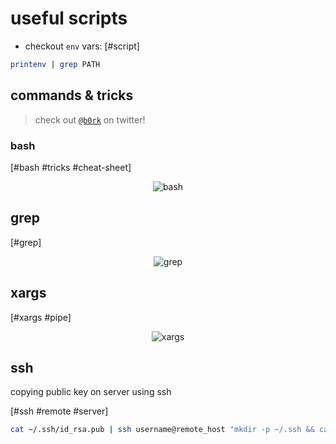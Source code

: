 # useful scripts

- checkout `env` vars: [#script]

```bash
printenv | grep PATH
```

## commands & tricks

> check out [`@b0rk`](https://twitter.com/b0rk) on twitter!

### bash

[#bash #tricks #cheat-sheet]

<p align="center">
  <img alt="bash" src="http://res.cloudinary.com/dzsjwgjii/image/upload/v1527380485/bash.jpg"/>
</p>  

## grep

[#grep]

<p align="center">
  <img alt="grep" src="http://res.cloudinary.com/dzsjwgjii/image/upload/v1527380485/grep.jpg"/>
</p>  

## xargs

[#xargs #pipe]

<p align="center">
  <img alt="xargs" src="http://res.cloudinary.com/dzsjwgjii/image/upload/v1527380485/xargs.jpg"/>
</p>

## ssh

copying public key on server using ssh

[#ssh #remote #server]

```bash
cat ~/.ssh/id_rsa.pub | ssh username@remote_host "mkdir -p ~/.ssh && cat >> ~/.ssh/authorized_keys"
```
